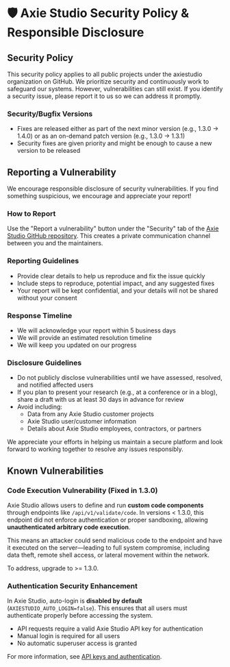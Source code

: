 # 🛡️ Axie Studio Security Policy & Responsible Disclosure

## Security Policy

This security policy applies to all public projects under the axiestudio organization on GitHub. We prioritize security and continuously work to safeguard our systems. However, vulnerabilities can still exist. If you identify a security issue, please report it to us so we can address it promptly.

### Security/Bugfix Versions

- Fixes are released either as part of the next minor version (e.g., 1.3.0 → 1.4.0) or as an on-demand patch version (e.g., 1.3.0 → 1.3.1)
- Security fixes are given priority and might be enough to cause a new version to be released

## Reporting a Vulnerability

We encourage responsible disclosure of security vulnerabilities. If you find something suspicious, we encourage and appreciate your report!

### How to Report

Use the "Report a vulnerability" button under the "Security" tab of the [Axie Studio GitHub repository](https://github.com/axiestudio/axiestudio/security). This creates a private communication channel between you and the maintainers.

### Reporting Guidelines

- Provide clear details to help us reproduce and fix the issue quickly
- Include steps to reproduce, potential impact, and any suggested fixes
- Your report will be kept confidential, and your details will not be shared without your consent

### Response Timeline

- We will acknowledge your report within 5 business days
- We will provide an estimated resolution timeline
- We will keep you updated on our progress

### Disclosure Guidelines

- Do not publicly disclose vulnerabilities until we have assessed, resolved, and notified affected users
- If you plan to present your research (e.g., at a conference or in a blog), share a draft with us at least 30 days in advance for review
- Avoid including:
  - Data from any Axie Studio customer projects
  - Axie Studio user/customer information
  - Details about Axie Studio employees, contractors, or partners

We appreciate your efforts in helping us maintain a secure platform and look forward to working together to resolve any issues responsibly.

## Known Vulnerabilities

### Code Execution Vulnerability (Fixed in 1.3.0)

Axie Studio allows users to define and run **custom code components** through endpoints like `/api/v1/validate/code`. In versions < 1.3.0, this endpoint did not enforce authentication or proper sandboxing, allowing **unauthenticated arbitrary code execution**.

This means an attacker could send malicious code to the endpoint and have it executed on the server—leading to full system compromise, including data theft, remote shell access, or lateral movement within the network.

To address, upgrade to >= 1.3.0.

### Authentication Security Enhancement

In Axie Studio, auto-login is **disabled by default** (`AXIESTUDIO_AUTO_LOGIN=false`). This ensures that all users must authenticate properly before accessing the system.

- API requests require a valid Axie Studio API key for authentication
- Manual login is required for all users
- No automatic superuser access is granted

For more information, see [API keys and authentication](https://docs.axiestudio.org/api-keys-and-authentication).
